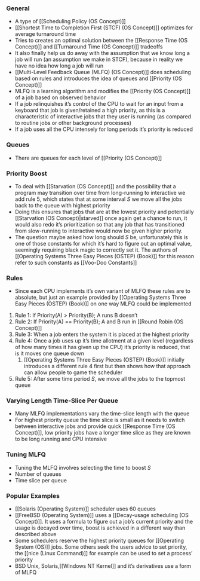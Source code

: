 ### General
- A type of [[Scheduling Policy (OS Concept)]]
- [[Shortest Time to Completion First (STCF) (OS Concept)]] optimizes for average turnaround time
- Tries to creates an optimal solution between the [[Response Time (OS Concept)]] and [[Turnaround Time (OS Concept)]] tradeoffs
- It also finally help us do away with the assumption that we know long a job will run (an assumption we make in STCF), because in reality we have no idea how long a job will run
- [[Multi-Level Feedback Queue (MLFQ) (OS Concept)]] does scheduling based on rules and introduces the idea of queues and [[Priority (OS Concept)]]
- MLFQ is a learning algorithm and modifies the [[Priority (OS Concept)]] of a job based on observed behavior
- If a job relinquishes it’s control of the CPU to wait for an input from a keyboard that job is given/retained a high priority, as this is a characteristic of interactive jobs that they user is running (as compared to routine jobs or other background processes)
- If a job uses all the CPU intensely for long periods it’s priority is reduced



### Queues
- There are queues for each level of [[Priority (OS Concept)]] 


### Priority Boost
- To deal with [[Starvation (OS Concept)]] and the possibility that a program may transition over time from long-running to interactive we add rule 5, which states that at some interval $S$ we move all the jobs back to the queue with highest priority
- Doing this ensures that jobs that are at the lowest priority and potentially [[Starvation (OS Concept)|starved]] once again get a chance to run, it would also redo it’s prioritization  so that any job that has transitioned from slow-running to interactive would now be given higher priority.
- The question maybe asked how long should $S$ be, unfortunately this is one of those constants for which it’s hard to figure out an optimal value, seemingly requiring black magic to correctly set it. The authors of [[Operating Systems Three Easy Pieces (OSTEP) (Book)]] for this reason refer to such constants as [[Voo-Doo Constants]]
### Rules
- Since each CPU implements it’s own variant of MLFQ these rules are to absolute, but just an example provided by [[Operating Systems Three Easy Pieces (OSTEP) (Book)]]  on one way MLFQ could be implemented
1. Rule 1: If Priority(A) > Priority(B); A runs B doesn’t
2. Rule 2: If Priority(A) == Priority(B); A and B run in [[Round Robin (OS Concept)]]
3. Rule 3: When a job enters the system it is placed at the highest priority
4. Rule 4: Once a job uses up it’s time allotment at a given level (regardless of how many times it has given up the CPU) it’s priority is reduced, that is it moves one queue down
	1. [[Operating Systems Three Easy Pieces (OSTEP) (Book)]] initially introduces a different rule 4 first but then shows how that approach can allow people to game the scheduler
5. Rule 5: After some time period $S$, we move all the jobs to the topmost queue



### Varying Length Time-Slice Per Queue
- Many MLFQ implementations vary the time-slice length with the queue
- For highest priority queue the time slice is small as it needs to switch between interactive jobs and provide quick [[Response Time (OS Concept)]], low priority jobs have a longer time slice as they are known to be long running and CPU intensive
### Tuning MLFQ
- Tuning the MLFQ involves selecting the time to boost $S$
- Number of queues
- Time slice per queue

### Popular Examples
- [[Solaris (Operating System)]] scheduler uses 60 queues
- [[FreeBSD (Operating System)]] uses a [[Decay-usage scheduling (OS Concept)]]. It uses a formula to figure out a job’s current priority and the usage is decayed over time, boost is achieved in a different way than described above
- Some schedulers reserve the highest priority queues for [[Operating System (OS)]] jobs. Some others seek the users advice to set priority, the [[nice (Linux Command)]] for example can be used to set a process’ priority
- BSD Unix, Solaris,[[Windows NT Kernel]] and it’s derivatives use a form of MLFQ